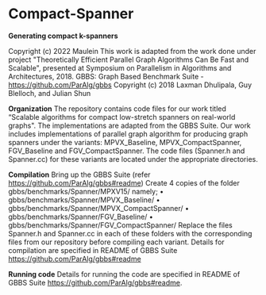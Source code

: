 # Compact-Spanner
**Generating compact k-spanners**

Copyright (c) 2022 Maulein
This work is adapted from the work done under project "Theoretically Efficient Parallel Graph
Algorithms Can Be Fast and Scalable", presented at Symposium on Parallelism
in Algorithms and Architectures, 2018. 
GBBS: Graph Based Benchmark Suite - https://github.com/ParAlg/gbbs
Copyright (c) 2018 Laxman Dhulipala, Guy Blelloch, and Julian Shun

**Organization**
The repository contains code files for our work titled “Scalable algorithms for compact low-stretch spanners on real-world graphs". The implementations are adapted from the GBBS Suite. 
Our work includes implementations of parallel graph algorithm for producing graph spanners under the variants: MPVX_Baseline, MPVX_CompactSpanner, FGV_Baseline and FGV_CompactSpanner.
The code files (Spanner.h and Spanner.cc) for these variants are located under the appropriate directories. 

**Compilation** 
Bring up the GBBS Suite (refer https://github.com/ParAlg/gbbs#readme)
Create 4 copies of the folder gbbs/benchmarks/Spanner/MPXV15/ namely;
•	gbbs/benchmarks/Spanner/MPVX_Baseline/
•	gbbs/benchmarks/Spanner/MPVX_CompactSpanner/
•	gbbs/benchmarks/Spanner/FGV_Baseline/
•	gbbs/benchmarks/Spanner/FGV_CompactSpanner/
Replace the files Spanner.h and Spanner.cc in each of these folders with the corresponding files from our repository before compiling each variant. Details for compilation are specified in README of GBBS Suite https://github.com/ParAlg/gbbs#readme

**Running code**
Details for running the code are specified in README of GBBS Suite https://github.com/ParAlg/gbbs#readme. 
